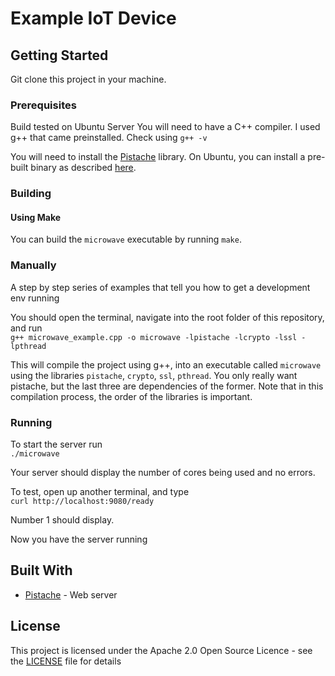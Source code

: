 # Example IoT Device

## Getting Started

Git clone this project in your machine.

### Prerequisites

Build tested on Ubuntu Server
You will need to have a C++ compiler. I used g++ that came preinstalled. Check using `g++ -v`

You will need to install the [Pistache](https://github.com/pistacheio/pistache) library.
On Ubuntu, you can install a pre-built binary as described [here](http://pistache.io/docs/#installing-pistache).

### Building

#### Using Make

You can build the `microwave` executable by running `make`.

### Manually

A step by step series of examples that tell you how to get a development env running

You should open the terminal, navigate into the root folder of this repository, and run\
`g++ microwave_example.cpp -o microwave -lpistache -lcrypto -lssl -lpthread`

This will compile the project using g++, into an executable called `microwave` using the libraries `pistache`, `crypto`, `ssl`, `pthread`. You only really want pistache, but the last three are dependencies of the former.
Note that in this compilation process, the order of the libraries is important.

### Running

To start the server run\
`./microwave`

Your server should display the number of cores being used and no errors.

To test, open up another terminal, and type\
`curl http://localhost:9080/ready`

Number 1 should display.

Now you have the server running


## Built With

* [Pistache](https://github.com/pistacheio/pistache) - Web server

## License

This project is licensed under the Apache 2.0 Open Source Licence - see the [LICENSE](LICENSE) file for details
